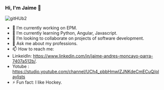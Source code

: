 ### Hi, I'm Jaime 👋

![gitHUb2](https://user-images.githubusercontent.com/60892319/152001603-443bd9d1-6738-452b-a516-2d35e5335e9e.png)


- 🔭 I’m currently working on EPM.
- 🌱 I’m currently learning Python, Angular, Javascript.
- 👯 I’m looking to collaborate on projects of software development.
- 💬 Ask me about my professions.
- 📫 How to reach me: 
- LinkeidIn: https://www.linkedin.com/in/jaime-andres-moncayo-parra-7407a512b/.
- Yotube   : https://studio.youtube.com/channel/UCh4_pbbHmwIZJNKdeCmECuQ/playlists
- ⚡ Fun fact: I like Hockey.

<!--
**jaime1315321/jaime1315321** is a ✨ _special_ ✨ repository because its `README.md` (this file) appears on your GitHub profile.

Here are some ideas to get you started:

- 🔭 I’m currently working on ...
- 🌱 I’m currently learning ...
- 👯 I’m looking to collaborate on ...
- 🤔 I’m looking for help with ...
- 💬 Ask me about ...
- 📫 How to reach me: ...
- 😄 Pronouns: ...
- ⚡ Fun fact: ...
-->
